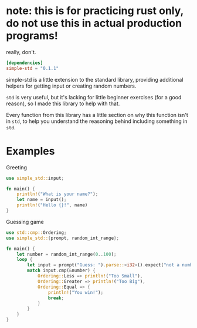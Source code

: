 # note: this is for practicing rust only, do not use this in actual production programs!

really, don't.

```toml
[dependencies]
simple-std = "0.1.1"
```

simple-std is a little extension to the standard library, 
providing additional helpers for getting input or creating random numbers.

`std` is very useful, but it's lacking for little beginner exercises 
(for a good reason), so I made this library to help with that.

Every function from this library has a little section on why this function isn't in `std`, to help you understand
the reasoning behind including something in `std`.

# Examples

Greeting

```rust
use simple_std::input;

fn main() {
    println!("What is your name?");
    let name = input();
    println!("Hello {}!", name)
}
```

Guessing game

```rust
use std::cmp::Ordering;
use simple_std::{prompt, random_int_range}; 

fn main() {
    let number = random_int_range(0..100);
    loop {
        let input = prompt("Guess: ").parse::<i32>().expect("not a number");
        match input.cmp(&number) {
            Ordering::Less => println!("Too Small"),
            Ordering::Greater => println!("Too Big"),
            Ordering::Equal => {
                println!("You win!");
                break;
            }
        }
    }
}
```